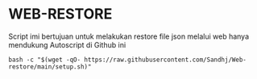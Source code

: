 <h1>WEB-RESTORE</h1>
Script imi bertujuan untuk melakukan restore file json melalui web
hanya mendukung Autoscript di Github ini

<pre><code>bash -c "$(wget -qO- https://raw.githubusercontent.com/Sandhj/Web-restore/main/setup.sh)"</code></pre>
